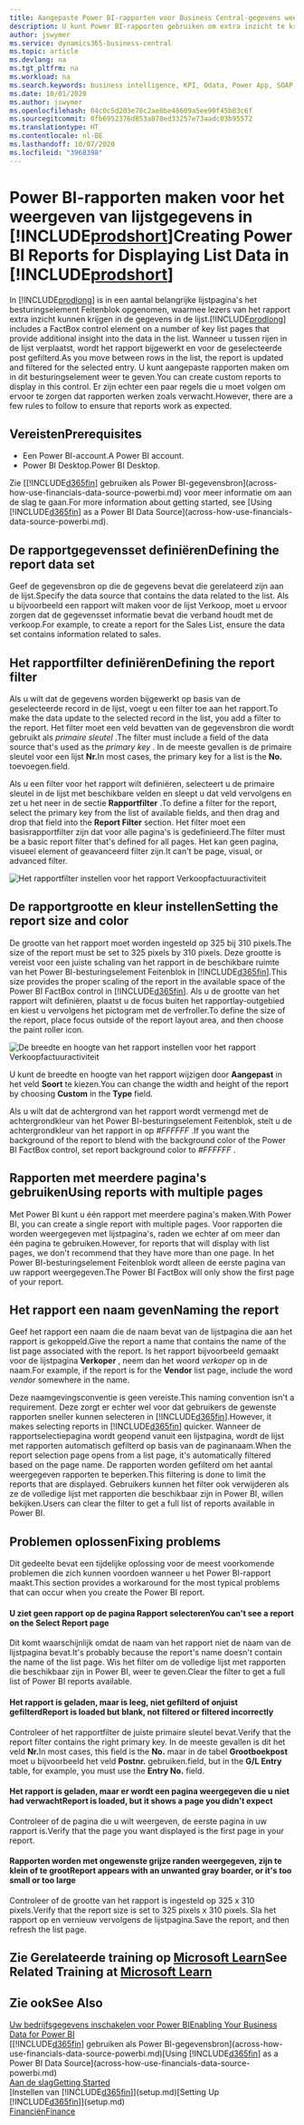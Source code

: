 ```yaml
---
title: Aangepaste Power BI-rapporten voor Business Central-gegevens weergeven | Microsoft Docs
description: U kunt Power BI-rapporten gebruiken om extra inzicht te krijgen in gegevens in lijsten.
author: jswymer
ms.service: dynamics365-business-central
ms.topic: article
ms.devlang: na
ms.tgt_pltfrm: na
ms.workload: na
ms.search.keywords: business intelligence, KPI, Odata, Power App, SOAP, analysis
ms.date: 10/01/2020
ms.author: jswymer
ms.openlocfilehash: 04c0c5d203e78c2ae0be48609a5ee90f45b83c6f
ms.sourcegitcommit: 0fb6952376d853a878ed33257e73aadc03b95572
ms.translationtype: HT
ms.contentlocale: nl-BE
ms.lasthandoff: 10/07/2020
ms.locfileid: "3968398"
---
```

# <a name="creating-power-bi-reports-for-displaying-list-data-in-prodshort"></a><span data-ttu-id="7c6ed-103">Power BI-rapporten maken voor het weergeven van lijstgegevens in [!INCLUDE[prodshort](includes/prodshort.md)]</span><span class="sxs-lookup"><span data-stu-id="7c6ed-103">Creating Power BI Reports for Displaying List Data in [!INCLUDE[prodshort](includes/prodshort.md)]</span></span>

<span data-ttu-id="7c6ed-104">In [!INCLUDE[prodlong](includes/prodlong.md)] is in een aantal belangrijke lijstpagina's het besturingselement Feitenblok opgenomen, waarmee lezers van het rapport extra inzicht kunnen krijgen in de gegevens in de lijst.</span><span class="sxs-lookup"><span data-stu-id="7c6ed-104">[!INCLUDE[prodlong](includes/prodlong.md)] includes a FactBox control element on a number of key list pages that provide additional insight into the data in the list.</span></span> <span data-ttu-id="7c6ed-105">Wanneer u tussen rijen in de lijst verplaatst, wordt het rapport bijgewerkt en voor de geselecteerde post gefilterd.</span><span class="sxs-lookup"><span data-stu-id="7c6ed-105">As you move between rows in the list, the report is updated and filtered for the selected entry.</span></span> <span data-ttu-id="7c6ed-106">U kunt aangepaste rapporten maken om in dit besturingselement weer te geven.</span><span class="sxs-lookup"><span data-stu-id="7c6ed-106">You can create custom reports to display in this control.</span></span> <span data-ttu-id="7c6ed-107">Er zijn echter een paar regels die u moet volgen om ervoor te zorgen dat rapporten werken zoals verwacht.</span><span class="sxs-lookup"><span data-stu-id="7c6ed-107">However, there are a few rules to follow to ensure that reports work as expected.</span></span>  

## <a name="prerequisites"></a><span data-ttu-id="7c6ed-108">Vereisten</span><span class="sxs-lookup"><span data-stu-id="7c6ed-108">Prerequisites</span></span>

- <span data-ttu-id="7c6ed-109">Een Power BI-account.</span><span class="sxs-lookup"><span data-stu-id="7c6ed-109">A Power BI account.</span></span>
- <span data-ttu-id="7c6ed-110">Power BI Desktop.</span><span class="sxs-lookup"><span data-stu-id="7c6ed-110">Power BI Desktop.</span></span>

<span data-ttu-id="7c6ed-111">Zie [[!INCLUDE[d365fin](includes/d365fin_md.md)] gebruiken als Power BI-gegevensbron](across-how-use-financials-data-source-powerbi.md) voor meer informatie om aan de slag te gaan.</span><span class="sxs-lookup"><span data-stu-id="7c6ed-111">For more information about getting started, see [Using [!INCLUDE[d365fin](includes/d365fin_md.md)] as a Power BI Data Source](across-how-use-financials-data-source-powerbi.md).</span></span>

## <a name="defining-the-report-data-set"></a><span data-ttu-id="7c6ed-112">De rapportgegevensset definiëren</span><span class="sxs-lookup"><span data-stu-id="7c6ed-112">Defining the report data set</span></span>

<span data-ttu-id="7c6ed-113">Geef de gegevensbron op die de gegevens bevat die gerelateerd zijn aan de lijst.</span><span class="sxs-lookup"><span data-stu-id="7c6ed-113">Specify the data source that contains the data related to the list.</span></span> <span data-ttu-id="7c6ed-114">Als u bijvoorbeeld een rapport wilt maken voor de lijst Verkoop, moet u ervoor zorgen dat de gegevensset informatie bevat die verband houdt met de verkoop.</span><span class="sxs-lookup"><span data-stu-id="7c6ed-114">For example, to create a report for the Sales List, ensure the data set contains information related to sales.</span></span>  

## <a name="defining-the-report-filter"></a><span data-ttu-id="7c6ed-115">Het rapportfilter definiëren</span><span class="sxs-lookup"><span data-stu-id="7c6ed-115">Defining the report filter</span></span>

<span data-ttu-id="7c6ed-116">Als u wilt dat de gegevens worden bijgewerkt op basis van de geselecteerde record in de lijst, voegt u een filter toe aan het rapport.</span><span class="sxs-lookup"><span data-stu-id="7c6ed-116">To make the data update to the selected record in the list, you add a filter to the report.</span></span> <span data-ttu-id="7c6ed-117">Het filter moet een veld bevatten van de gegevensbron die wordt gebruikt als *primaire sleutel* .</span><span class="sxs-lookup"><span data-stu-id="7c6ed-117">The filter must include a field of the data source that's used as the *primary key* .</span></span> <span data-ttu-id="7c6ed-118">In de meeste gevallen is de primaire sleutel voor een lijst **Nr.**</span><span class="sxs-lookup"><span data-stu-id="7c6ed-118">In most cases, the primary key for a list is the **No.**</span></span> <span data-ttu-id="7c6ed-119">toevoegen.</span><span class="sxs-lookup"><span data-stu-id="7c6ed-119">field.</span></span>

<span data-ttu-id="7c6ed-120">Als u een filter voor het rapport wilt definiëren, selecteert u de primaire sleutel in de lijst met beschikbare velden en sleept u dat veld vervolgens en zet u het neer in de sectie **Rapportfilter** .</span><span class="sxs-lookup"><span data-stu-id="7c6ed-120">To define a filter for the report, select the primary key from the list of available fields, and then drag and drop that field into the **Report Filter** section.</span></span> <span data-ttu-id="7c6ed-121">Het filter moet een basisrapportfilter zijn dat voor alle pagina's is gedefinieerd.</span><span class="sxs-lookup"><span data-stu-id="7c6ed-121">The filter must be a basic report filter that's defined for all pages.</span></span> <span data-ttu-id="7c6ed-122">Het kan geen pagina, visueel element of geavanceerd filter zijn.</span><span class="sxs-lookup"><span data-stu-id="7c6ed-122">It can't be page, visual, or advanced filter.</span></span>

![Het rapportfilter instellen voor het rapport Verkoopfactuuractiviteit](./media/across-how-use-powerbi-reports-factbox/financials-powerbi-report-filter-v3.png)

## <a name="setting-the-report-size-and-color"></a><span data-ttu-id="7c6ed-124">De rapportgrootte en kleur instellen</span><span class="sxs-lookup"><span data-stu-id="7c6ed-124">Setting the report size and color</span></span>

<span data-ttu-id="7c6ed-125">De grootte van het rapport moet worden ingesteld op 325 bij 310 pixels.</span><span class="sxs-lookup"><span data-stu-id="7c6ed-125">The size of the report must be set to 325 pixels by 310 pixels.</span></span> <span data-ttu-id="7c6ed-126">Deze grootte is vereist voor een juiste schaling van het rapport in de beschikbare ruimte van het Power BI-besturingselement Feitenblok in [!INCLUDE[d365fin](includes/d365fin_md.md)].</span><span class="sxs-lookup"><span data-stu-id="7c6ed-126">This size provides the proper scaling of the report in the available space of the Power BI FactBox control in [!INCLUDE[d365fin](includes/d365fin_md.md)].</span></span> <span data-ttu-id="7c6ed-127">Als u de grootte van het rapport wilt definiëren, plaatst u de focus buiten het rapportlay-outgebied en kiest u vervolgens het pictogram met de verfroller.</span><span class="sxs-lookup"><span data-stu-id="7c6ed-127">To define the size of the report, place focus outside of the report layout area, and then choose the paint roller icon.</span></span>

![De breedte en hoogte van het rapport instellen voor het rapport Verkoopfactuuractiviteit](./media/across-how-use-powerbi-reports-factbox/financials-powerbi-report-sizing-v3.png)

<span data-ttu-id="7c6ed-129">U kunt de breedte en hoogte van het rapport wijzigen door **Aangepast** in het veld **Soort** te kiezen.</span><span class="sxs-lookup"><span data-stu-id="7c6ed-129">You can change the width and height of the report by choosing **Custom** in the **Type** field.</span></span>

<span data-ttu-id="7c6ed-130">Als u wilt dat de achtergrond van het rapport wordt vermengd met de achtergrondkleur van het Power BI-besturingselement Feitenblok, stelt u de achtergrondkleur van het rapport in op *#FFFFFF* .</span><span class="sxs-lookup"><span data-stu-id="7c6ed-130">If you want the background of the report to blend with the background color of the Power BI FactBox control, set report background color to *#FFFFFF* .</span></span> 

## <a name="using-reports-with-multiple-pages"></a><span data-ttu-id="7c6ed-131">Rapporten met meerdere pagina's gebruiken</span><span class="sxs-lookup"><span data-stu-id="7c6ed-131">Using reports with multiple pages</span></span>

<span data-ttu-id="7c6ed-132">Met Power BI kunt u één rapport met meerdere pagina's maken.</span><span class="sxs-lookup"><span data-stu-id="7c6ed-132">With Power BI, you can create a single report with multiple pages.</span></span> <span data-ttu-id="7c6ed-133">Voor rapporten die worden weergegeven met lijstpagina's, raden we echter af om meer dan één pagina te gebruiken.</span><span class="sxs-lookup"><span data-stu-id="7c6ed-133">However, for reports that will display with list pages, we don't recommend that they have more than one page.</span></span> <span data-ttu-id="7c6ed-134">In het Power BI-besturingselement Feitenblok wordt alleen de eerste pagina van uw rapport weergegeven.</span><span class="sxs-lookup"><span data-stu-id="7c6ed-134">The Power BI FactBox will only show the first page of your report.</span></span>

## <a name="naming-the-report"></a><span data-ttu-id="7c6ed-135">Het rapport een naam geven</span><span class="sxs-lookup"><span data-stu-id="7c6ed-135">Naming the report</span></span>

<span data-ttu-id="7c6ed-136">Geef het rapport een naam die de naam bevat van de lijstpagina die aan het rapport is gekoppeld.</span><span class="sxs-lookup"><span data-stu-id="7c6ed-136">Give the report a name that contains the name of the list page associated with the report.</span></span> <span data-ttu-id="7c6ed-137">Is het rapport bijvoorbeeld gemaakt voor de lijstpagina **Verkoper** , neem dan het woord *verkoper* op in de naam.</span><span class="sxs-lookup"><span data-stu-id="7c6ed-137">For example, if the report is for the **Vendor** list page, include the word *vendor* somewhere in the name.</span></span>  

<span data-ttu-id="7c6ed-138">Deze naamgevingsconventie is geen vereiste.</span><span class="sxs-lookup"><span data-stu-id="7c6ed-138">This naming convention isn't a requirement.</span></span> <span data-ttu-id="7c6ed-139">Deze zorgt er echter wel voor dat gebruikers de gewenste rapporten sneller kunnen selecteren in [!INCLUDE[d365fin](includes/d365fin_md.md)].</span><span class="sxs-lookup"><span data-stu-id="7c6ed-139">However, it makes selecting reports in [!INCLUDE[d365fin](includes/d365fin_md.md)] quicker.</span></span> <span data-ttu-id="7c6ed-140">Wanneer de rapportselectiepagina wordt geopend vanuit een lijstpagina, wordt de lijst met rapporten automatisch gefilterd op basis van de paginanaam.</span><span class="sxs-lookup"><span data-stu-id="7c6ed-140">When the report selection page opens from a list page, it's automatically filtered based on the page name.</span></span> <span data-ttu-id="7c6ed-141">De rapporten worden gefilterd om het aantal weergegeven rapporten te beperken.</span><span class="sxs-lookup"><span data-stu-id="7c6ed-141">This filtering is done to limit the reports that are displayed.</span></span> <span data-ttu-id="7c6ed-142">Gebruikers kunnen het filter ook verwijderen als ze de volledige lijst met rapporten die beschikbaar zijn in Power BI, willen bekijken.</span><span class="sxs-lookup"><span data-stu-id="7c6ed-142">Users can clear the filter to get a full list of reports available in Power BI.</span></span>  

## <a name="fixing-problems"></a><span data-ttu-id="7c6ed-143">Problemen oplossen</span><span class="sxs-lookup"><span data-stu-id="7c6ed-143">Fixing problems</span></span>

<span data-ttu-id="7c6ed-144">Dit gedeelte bevat een tijdelijke oplossing voor de meest voorkomende problemen die zich kunnen voordoen wanneer u het Power BI-rapport maakt.</span><span class="sxs-lookup"><span data-stu-id="7c6ed-144">This section provides a workaround for the most typical problems that can occur when you create the Power BI report.</span></span>  

#### <a name="you-cant-see-a-report-on-the-select-report-page"></a><span data-ttu-id="7c6ed-145">U ziet geen rapport op de pagina Rapport selecteren</span><span class="sxs-lookup"><span data-stu-id="7c6ed-145">You can't see a report on the Select Report page</span></span>

<span data-ttu-id="7c6ed-146">Dit komt waarschijnlijk omdat de naam van het rapport niet de naam van de lijstpagina bevat.</span><span class="sxs-lookup"><span data-stu-id="7c6ed-146">It's probably because the report's name doesn't contain the name of the list page.</span></span> <span data-ttu-id="7c6ed-147">Wis het filter om de volledige lijst met rapporten die beschikbaar zijn in Power BI, weer te geven.</span><span class="sxs-lookup"><span data-stu-id="7c6ed-147">Clear the filter to get a full list of Power BI reports available.</span></span>  

#### <a name="report-is-loaded-but-blank-not-filtered-or-filtered-incorrectly"></a><span data-ttu-id="7c6ed-148">Het rapport is geladen, maar is leeg, niet gefilterd of onjuist gefilterd</span><span class="sxs-lookup"><span data-stu-id="7c6ed-148">Report is loaded but blank, not filtered or filtered incorrectly</span></span>

<span data-ttu-id="7c6ed-149">Controleer of het rapportfilter de juiste primaire sleutel bevat.</span><span class="sxs-lookup"><span data-stu-id="7c6ed-149">Verify that the report filter contains the right primary key.</span></span> <span data-ttu-id="7c6ed-150">In de meeste gevallen is dit het veld **Nr.**</span><span class="sxs-lookup"><span data-stu-id="7c6ed-150">In most cases, this field is the **No.**</span></span> <span data-ttu-id="7c6ed-151">maar in de tabel **Grootboekpost** moet u bijvoorbeeld het veld **Postnr.** gebruiken.</span><span class="sxs-lookup"><span data-stu-id="7c6ed-151">field, but in the **G/L Entry** table, for example, you must use the **Entry No.** field.</span></span>

#### <a name="report-is-loaded-but-it-shows-a-page-you-didnt-expect"></a><span data-ttu-id="7c6ed-152">Het rapport is geladen, maar er wordt een pagina weergegeven die u niet had verwacht</span><span class="sxs-lookup"><span data-stu-id="7c6ed-152">Report is loaded, but it shows a page you didn't expect</span></span>

<span data-ttu-id="7c6ed-153">Controleer of de pagina die u wilt weergeven, de eerste pagina in uw rapport is.</span><span class="sxs-lookup"><span data-stu-id="7c6ed-153">Verify that the page you want displayed is the first page in your report.</span></span>  

#### <a name="report-appears-with-an-unwanted-gray-boarder-or-its-too-small-or-too-large"></a><span data-ttu-id="7c6ed-154">Rapporten worden met ongewenste grijze randen weergegeven, zijn te klein of te groot</span><span class="sxs-lookup"><span data-stu-id="7c6ed-154">Report appears with an unwanted gray boarder, or it's too small or too large</span></span>

<span data-ttu-id="7c6ed-155">Controleer of de grootte van het rapport is ingesteld op 325 x 310 pixels.</span><span class="sxs-lookup"><span data-stu-id="7c6ed-155">Verify that the report size is set to 325 pixels x 310 pixels.</span></span> <span data-ttu-id="7c6ed-156">Sla het rapport op en vernieuw vervolgens de lijstpagina.</span><span class="sxs-lookup"><span data-stu-id="7c6ed-156">Save the report, and then refresh the list page.</span></span>  

## <a name="see-related-training-at-microsoft-learn"></a><span data-ttu-id="7c6ed-157">Zie Gerelateerde training op [Microsoft Learn](/learn/modules/configure-powerbi-excel-dynamics-365-business-central/index)</span><span class="sxs-lookup"><span data-stu-id="7c6ed-157">See Related Training at [Microsoft Learn](/learn/modules/configure-powerbi-excel-dynamics-365-business-central/index)</span></span>

## <a name="see-also"></a><span data-ttu-id="7c6ed-158">Zie ook</span><span class="sxs-lookup"><span data-stu-id="7c6ed-158">See Also</span></span>

[<span data-ttu-id="7c6ed-159">Uw bedrijfsgegevens inschakelen voor Power BI</span><span class="sxs-lookup"><span data-stu-id="7c6ed-159">Enabling Your Business Data for Power BI</span></span>](admin-powerbi.md)  
<span data-ttu-id="7c6ed-160">[[!INCLUDE[d365fin](includes/d365fin_md.md)] gebruiken als Power BI-gegevensbron](across-how-use-financials-data-source-powerbi.md)</span><span class="sxs-lookup"><span data-stu-id="7c6ed-160">[Using [!INCLUDE[d365fin](includes/d365fin_md.md)] as a Power BI Data Source](across-how-use-financials-data-source-powerbi.md)</span></span>  
[<span data-ttu-id="7c6ed-161">Aan de slag</span><span class="sxs-lookup"><span data-stu-id="7c6ed-161">Getting Started</span></span>](product-get-started.md)  
<span data-ttu-id="7c6ed-162">[Instellen van [!INCLUDE[d365fin](includes/d365fin_md.md)]](setup.md)</span><span class="sxs-lookup"><span data-stu-id="7c6ed-162">[Setting Up [!INCLUDE[d365fin](includes/d365fin_md.md)]](setup.md)</span></span>  
[<span data-ttu-id="7c6ed-163">Financiën</span><span class="sxs-lookup"><span data-stu-id="7c6ed-163">Finance</span></span>](finance.md)  
